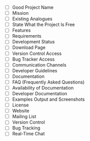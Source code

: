 - [ ] Good Project Name
- [ ] Mission
- [ ] Existing Analogues
- [ ] State What the Project Is Free
- [ ] Features
- [ ] Requirements
- [ ] Development Status
- [ ] Download Page
- [ ] Version Control Access
- [ ] Bug Tracker Access
- [ ] Communication Channels
- [ ] Developer Guidelines
- [ ] Documentation
- [ ] FAQ (Frequently Asked Questions)
- [ ] Availability of Documentation
- [ ] Developer Documentation
- [ ] Examples Output and Screenshots
- [ ] License
- [ ] Website
- [ ] Mailing List
- [ ] Version Control
- [ ] Bug Tracking
- [ ] Real-Time Chat